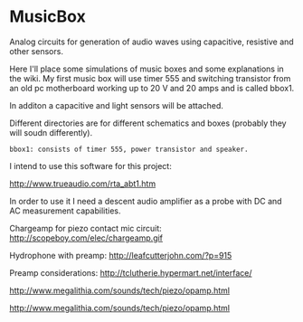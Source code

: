 MusicBox
========

Analog circuits for generation of audio waves using capacitive, resistive and other sensors.

Here I'll place some simulations of music boxes and some explanations in the
wiki. My first music box will use timer 555 and switching transistor from an
old pc motherboard working up to 20 V and 20 amps and is called bbox1.

In additon a capacitive and light sensors will be attached.

Different directories are for different schematics and boxes (probably they
will soudn differently).

    bbox1: consists of timer 555, power transistor and speaker.

I intend to use this software for this project:

http://www.trueaudio.com/rta_abt1.htm

In order to use it I need a descent audio amplifier as a probe with DC and AC measurement capabilities.

Chargeamp for piezo contact mic circuit:
http://scopeboy.com/elec/chargeamp.gif

Hydrophone with preamp:
http://leafcutterjohn.com/?p=915

Preamp considerations: 
http://tclutherie.hypermart.net/interface/

http://www.megalithia.com/sounds/tech/piezo/opamp.html

http://www.megalithia.com/sounds/tech/piezo/opamp.html

